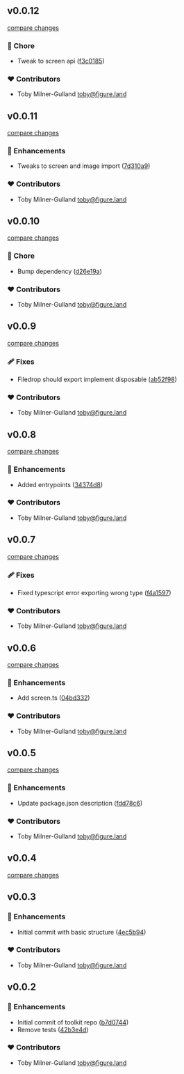 #
## v0.0.12

[compare changes](https://github.com/figureland/toolkit/compare/v0.0.11...v0.0.12)

### 🏡 Chore

- Tweak to screen api ([f3c0185](https://github.com/figureland/toolkit/commit/f3c0185))

### ❤️ Contributors

- Toby Milner-Gulland <toby@figure.land>

## v0.0.11

[compare changes](https://github.com/figureland/toolkit/compare/v0.0.10...v0.0.11)

### 🚀 Enhancements

- Tweaks to screen and image import ([7d310a9](https://github.com/figureland/toolkit/commit/7d310a9))

### ❤️ Contributors

- Toby Milner-Gulland <toby@figure.land>

## v0.0.10

[compare changes](https://github.com/figureland/toolkit/compare/v0.0.9...v0.0.10)

### 🏡 Chore

- Bump dependency ([d26e19a](https://github.com/figureland/toolkit/commit/d26e19a))

### ❤️ Contributors

- Toby Milner-Gulland <toby@figure.land>

## v0.0.9

[compare changes](https://github.com/figureland/toolkit/compare/v0.0.8...v0.0.9)

### 🩹 Fixes

- Filedrop should export implement disposable ([ab52f98](https://github.com/figureland/toolkit/commit/ab52f98))

### ❤️ Contributors

- Toby Milner-Gulland <toby@figure.land>

## v0.0.8

[compare changes](https://github.com/figureland/toolkit/compare/v0.0.7...v0.0.8)

### 🚀 Enhancements

- Added entrypoints ([34374d8](https://github.com/figureland/toolkit/commit/34374d8))

### ❤️ Contributors

- Toby Milner-Gulland <toby@figure.land>

## v0.0.7

[compare changes](https://github.com/figureland/toolkit/compare/v0.0.6...v0.0.7)

### 🩹 Fixes

- Fixed typescript error exporting wrong type ([f4a1597](https://github.com/figureland/toolkit/commit/f4a1597))

### ❤️ Contributors

- Toby Milner-Gulland <toby@figure.land>

## v0.0.6

[compare changes](https://github.com/figureland/toolkit/compare/v0.0.5...v0.0.6)

### 🚀 Enhancements

- Add screen.ts ([04bd332](https://github.com/figureland/toolkit/commit/04bd332))

### ❤️ Contributors

- Toby Milner-Gulland <toby@figure.land>

## v0.0.5

[compare changes](https://github.com/figureland/toolkit/compare/v0.0.4...v0.0.5)

### 🚀 Enhancements

- Update package.json description ([fdd78c6](https://github.com/figureland/toolkit/commit/fdd78c6))

### ❤️ Contributors

- Toby Milner-Gulland <toby@figure.land>

## v0.0.4

[compare changes](https://github.com/figureland/toolkit/compare/v0.0.3...v0.0.4)

## v0.0.3


### 🚀 Enhancements

- Initial commit with basic structure ([4ec5b94](https://github.com/figureland/toolkit/commit/4ec5b94))

### ❤️ Contributors

- Toby Milner-Gulland <toby@figure.land>

## v0.0.2


### 🚀 Enhancements

- Initial commit of toolkit repo ([b7d0744](https://github.com/figureland/toolkit/commit/b7d0744))
- Remove tests ([42b3e4d](https://github.com/figureland/toolkit/commit/42b3e4d))

### ❤️ Contributors

- Toby Milner-Gulland <toby@figure.land>


